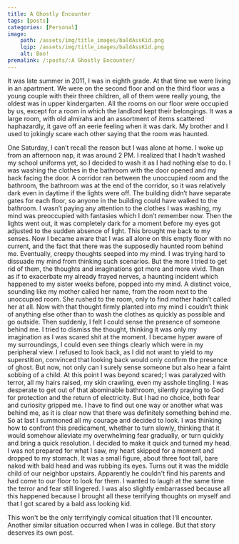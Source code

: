 ```yaml
---
title: A Ghostly Encounter
tags: [posts]
categories: [Personal]
image: 
    path: /assets/img/title_images/baldAssKid.png
    lqip: /assets/img/title_images/baldAssKid.png
    alt: Boo!
premalink: /:posts/:A Ghostly Encounter/
---
```

It was late summer in 2011, I was in eighth grade. At that time we were living in an apartment. We were on the second floor and on the third floor was a young couple with their three children, all of them were really young, the oldest was in upper kindergarten. All the rooms on our floor were occupied by us, except for a room in which the landlord kept their belongings. It was a large room, with old almirahs and an assortment of items scattered haphazardly, it gave off an eerie feeling when it was dark. My brother and I used to jokingly scare each other saying that the room was haunted. 

One Saturday, I can’t recall the reason but I was alone at home. I woke up from an afternoon nap, it was around 2 PM. I realized that I hadn’t washed my school uniforms yet, so I decided to wash it as I had nothing else to do. I was washing the clothes in the bathroom with the door opened and my back facing the door. A corridor ran between the unoccupied room and the bathroom, the bathroom was at the end of the corridor, so it was relatively dark even in daytime if the lights were off. The building didn’t have separate gates for each floor, so anyone in the building could have walked to the bathroom. I wasn’t paying any attention to the clothes I was washing, my mind was preoccupied with fantasies which I don’t remember now. Then the lights went out, it was completely dark for a moment before my eyes got adjusted to the sudden absence of light. This brought me back to my senses. Now I became aware that I was all alone on this empty floor with no current, and the fact that there was the supposedly haunted room behind me. Eventually, creepy thoughts seeped into my mind. I was trying hard to dissuade my mind from thinking such scenarios. But the more I tried to get rid of them, the thoughts and imaginations got more and more vivid. Then as if to exacerbate my already frayed nerves, a haunting incident which happened to my sister weeks before, popped into my mind. A distinct voice, sounding like my mother called her name, from the room next to the unoccupied room. She rushed to the room, only to find mother hadn’t called her at all. Now with that thought firmly planted into my mind I couldn’t think of anything else other than to wash the clothes as quickly as possible and go outside. Then suddenly, I felt I could sense the presence of someone behind me. I tried to dismiss the thought, thinking it was only my imagination as I was scared shit at the moment. I became hyper aware of my surroundings, I could even see things clearly which were in my peripheral view. I refused to look back, as I did not want to yield to my superstition, convinced that looking back would only confirm the presence of ghost. But now, not only can I surely sense someone but also hear a faint sobbing of a child. At this point I was beyond scared; I was paralyzed with terror, all my hairs raised, my skin crawling, even my asshole tingling. I was desperate to get out of that abominable bathroom, silently praying to God for protection and the return of electricity. But I had no choice, both fear and curiosity gripped me. I have to find out one way or another what was behind me, as it is clear now that there was definitely something behind me. So at last I summoned all my courage and decided to look. I was thinking how to confront this predicament, whether to turn slowly, thinking that it would somehow alleviate my overwhelming fear gradually, or turn quickly and bring a quick resolution. I decided to make it quick and turned my head. I was not prepared for what I saw, my heart skipped for a moment and dropped to my stomach. It was a small figure, about three foot tall, bare naked with bald head and was rubbing its eyes. Turns out it was the middle child of our neighbor upstairs. Apparently he couldn't find his parents and had come to our floor to look for them. I wanted to laugh at the same time the terror and fear still lingered. I was also slightly embarrassed because all this happened because I brought all these terrifying thoughts on myself and that I got scared by a bald ass looking kid.

This won't be the only terrifyingly comical situation that I'll encounter. Another similar situation occurred when I was in college. But that story deserves its own post.
